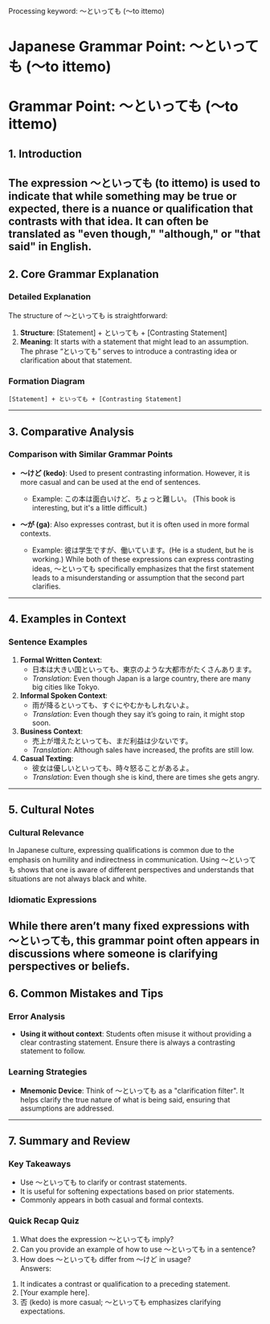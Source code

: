 Processing keyword: ～といっても (〜to ittemo)
# Japanese Grammar Point: ～といっても (〜to ittemo)
# Grammar Point: ～といっても (〜to ittemo)
## 1. Introduction
The expression ～といっても (to ittemo) is used to indicate that while something may be true or expected, there is a nuance or qualification that contrasts with that idea. It can often be translated as "even though," "although," or "that said" in English.
---
## 2. Core Grammar Explanation 
### Detailed Explanation
The structure of ～といっても is straightforward:
1. **Structure**: [Statement] + といっても + [Contrasting Statement]
2. **Meaning**: It starts with a statement that might lead to an assumption. The phrase “といっても” serves to introduce a contrasting idea or clarification about that statement.
### Formation Diagram
```
[Statement] + といっても + [Contrasting Statement]
```
---
## 3. Comparative Analysis
### Comparison with Similar Grammar Points
- **～けど (kedo)**: Used to present contrasting information. However, it is more casual and can be used at the end of sentences.
   - Example: この本は面白いけど、ちょっと難しい。 (This book is interesting, but it's a little difficult.)
  
- **～が (ga)**: Also expresses contrast, but it is often used in more formal contexts. 
   - Example: 彼は学生ですが、働いています。(He is a student, but he is working.)
While both of these expressions can express contrasting ideas, ～といっても specifically emphasizes that the first statement leads to a misunderstanding or assumption that the second part clarifies.
---
## 4. Examples in Context
### Sentence Examples
1. **Formal Written Context**:
   - 日本は大きい国といっても、東京のような大都市がたくさんあります。
   - *Translation*: Even though Japan is a large country, there are many big cities like Tokyo.
2. **Informal Spoken Context**:
   - 雨が降るといっても、すぐにやむかもしれないよ。
   - *Translation*: Even though they say it’s going to rain, it might stop soon.
3. **Business Context**:
   - 売上が増えたといっても、まだ利益は少ないです。
   - *Translation*: Although sales have increased, the profits are still low.
4. **Casual Texting**:
   - 彼女は優しいといっても、時々怒ることがあるよ。
   - *Translation*: Even though she is kind, there are times she gets angry.
---
## 5. Cultural Notes
### Cultural Relevance
In Japanese culture, expressing qualifications is common due to the emphasis on humility and indirectness in communication. Using ～といっても shows that one is aware of different perspectives and understands that situations are not always black and white.
### Idiomatic Expressions
While there aren’t many fixed expressions with ～といっても, this grammar point often appears in discussions where someone is clarifying perspectives or beliefs.
---
## 6. Common Mistakes and Tips
### Error Analysis
- **Using it without context**: Students often misuse it without providing a clear contrasting statement. Ensure there is always a contrasting statement to follow.
### Learning Strategies
- **Mnemonic Device**: Think of 〜といっても as a "clarification filter". It helps clarify the true nature of what is being said, ensuring that assumptions are addressed.
---
## 7. Summary and Review
### Key Takeaways
- Use ～といっても to clarify or contrast statements.
- It is useful for softening expectations based on prior statements.
- Commonly appears in both casual and formal contexts.
### Quick Recap Quiz
1. What does the expression ～といっても imply?  
2. Can you provide an example of how to use ～といっても in a sentence?  
3. How does ～といっても differ from ～けど in usage?  
Answers:  
1) It indicates a contrast or qualification to a preceding statement.  
2) [Your example here].  
3) 否 (kedo) is more casual; ～といっても emphasizes clarifying expectations.
